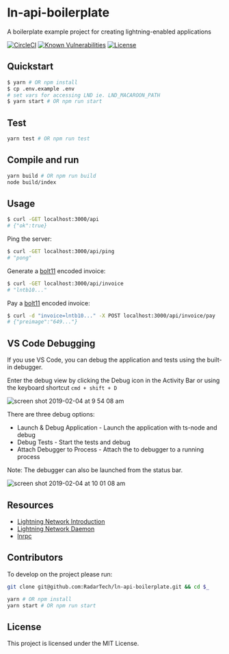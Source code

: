 # ln-api-boilerplate

A boilerplate example project for creating lightning-enabled applications

[![CircleCI](https://img.shields.io/circleci/project/github/RadarTech/ln-api-boilerplate/master.svg?style=flat)](https://circleci.com/gh/RadarTech/ln-api-boilerplate)
[![Known Vulnerabilities](https://snyk.io/test/github/RadarTech/ln-api-boilerplate/badge.svg?targetFile=package.json)](https://snyk.io/test/github/RadarTech/ln-api-boilerplate?targetFile=package.json)
[![License](https://img.shields.io/github/license/radartech/ln-api-boilerplate.svg?style=flat)](https://img.shields.io/github/license/radartech/ln-api-boilerplate.svg?style=flat)

## Quickstart

```sh
$ yarn # OR npm install
$ cp .env.example .env
# set vars for accessing LND ie. LND_MACAROON_PATH
$ yarn start # OR npm run start
```

## Test

```sh
yarn test # OR npm run test
```

## Compile and run

```sh
yarn build # OR npm run build
node build/index
```

## Usage

```sh
$ curl -GET localhost:3000/api
# {"ok":true}
```

Ping the server:

```sh
$ curl -GET localhost:3000/api/ping
# "pong"
```

Generate a [bolt11](https://github.com/lightningnetwork/lightning-rfc/blob/master/11-payment-encoding.md) encoded invoice:

```sh
$ curl -GET localhost:3000/api/invoice
# "lntb10..."
```

Pay a [bolt11](https://github.com/lightningnetwork/lightning-rfc/blob/master/11-payment-encoding.md) encoded invoice:

```sh
$ curl -d "invoice=lntb10..." -X POST localhost:3000/api/invoice/pay
# {"preimage":"649..."}
```

## VS Code Debugging

If you use VS Code, you can debug the application and tests using the built-in debugger.

Enter the debug view by clicking the Debug icon in the Activity Bar or using the keyboard shortcut `cmd + shift + D`

![screen shot 2019-02-04 at 9 54 08 am](https://user-images.githubusercontent.com/20102664/52223583-2fc7b000-2863-11e9-9686-7289614742ed.png)

There are three debug options:

- Launch & Debug Application - Launch the application with ts-node and debug
- Debug Tests - Start the tests and debug
- Attach Debugger to Process - Attach the to debugger to a running process

Note: The debugger can also be launched from the status bar.

![screen shot 2019-02-04 at 10 01 08 am](https://user-images.githubusercontent.com/20102664/52223860-d2802e80-2863-11e9-8eb8-f46a3788714d.png)

## Resources

- [Lightning Network Introduction](https://ion.radar.tech/)
- [Lightning Network Daemon](https://github.com/lightningnetwork/lnd)
- [lnrpc](https://github.com/RadarTech/lnrpc)

## Contributors

To develop on the project please run:

```sh
git clone git@github.com:RadarTech/ln-api-boilerplate.git && cd $_

yarn # OR npm install
yarn start # OR npm run start
```

## License

This project is licensed under the MIT License.